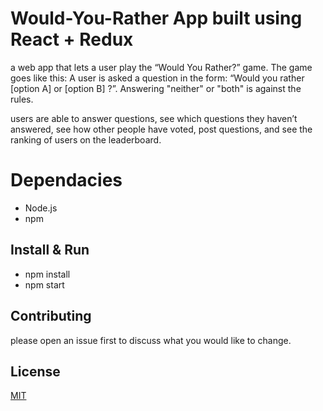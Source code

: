 # Would-You-Rather App built using React + Redux

a web app that lets a user play the “Would You Rather?” game. The game goes like this: A user is asked a question in the form: “Would you rather [option A] or [option B] ?”. Answering "neither" or "both" is against the rules.

users are able to answer questions, see which questions they haven’t answered, see how other people have voted, post questions, and see the ranking of users on the leaderboard.

# Dependacies

- Node.js
- npm

## Install & Run

- npm install
- npm start

## Contributing

please open an issue first to discuss what you would like to change.

## License

[MIT](https://choosealicense.com/licenses/mit/)
